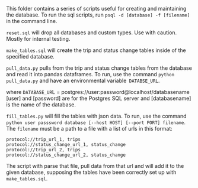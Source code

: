 This folder contains a series of scripts useful for creating and maintaining the database. To run the sql scripts, run `psql -d [database] -f [filename]` in the command line. 

`reset.sql` will drop all databases and custom types. Use with caution. Mostly for internal testing. 

`make_tables.sql` will create the trip and status change tables inside of the specified database.

`pull_data.py` pulls from the trip and status change tables from the database and read it into pandas dataframes. To run, use the command `python pull_data.py` and have an environmental variable` DATABSE_URL`.

where `DATABASE_UR`L = postgres://user:password@localhost/databasename
[user] and [password] are for the Postgres SQL server and [databasename] is the name of the database.



`fill_tables.py` will fill the tables with json data. To run, use the command `python user passsword database [--host HOST] [--port PORT] filename`. The `filename` must be a path to a file with a list of urls in this format:

```
protocol://trip_url_1, trips
protocol://status_change_url_1, status_change
protocol://trip_url_2, trips
protocol://status_change_url_2, status_change
```
The script with parse that file, pull data from that url and will add it to the given database, supposing the tables have been correctly set up with `make_tables.sql`. 
